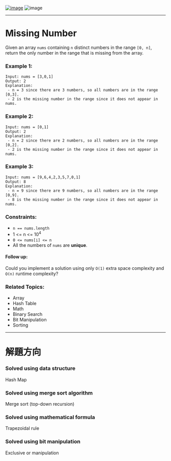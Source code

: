 [![image](https://img.shields.io/badge/Leetcode-Link-blue?logo=leetcode)](https://leetcode.com/problems/missing-number/)
![image](https://img.shields.io/badge/Difficulty-Easy-green)

---

# Missing Number

Given an array `nums` containing `n` distinct numbers in the range `[0, n]`, return the only number in the range that is missing from the array.

### Example 1:

```
Input: nums = [3,0,1]
Output: 2
Explanation: 
 - n = 3 since there are 3 numbers, so all numbers are in the range [0,3]. 
 - 2 is the missing number in the range since it does not appear in nums.
```

### Example 2:

```
Input: nums = [0,1]
Output: 2
Explanation:
 - n = 2 since there are 2 numbers, so all numbers are in the range [0,2].
 - 2 is the missing number in the range since it does not appear in nums.
```

### Example 3:

```
Input: nums = [9,6,4,2,3,5,7,0,1]
Output: 8
Explanation: 
 - n = 9 since there are 9 numbers, so all numbers are in the range [0,9]. 
 - 8 is the missing number in the range since it does not appear in nums.
```

### Constraints:

- `n == nums.length`
- 1 <= n <= $10^4$
- `0 <= nums[i] <= n`
- All the numbers of `nums` are **unique**.
 
#### Follow up:

Could you implement a solution using only `O(1)` extra space complexity and `O(n)` runtime complexity?

### Related Topics:

- Array
- Hash Table
- Math
- Binary Search
- Bit Manipulation
- Sorting

---

# 解題方向

### Solved using data structure

Hash Map

### Solved using merge sort algorithm

Merge sort (top-down recursion)

### Solved using mathematical formula

Trapezoidal rule

### Solved using bit manipulation

Exclusive or manipulation